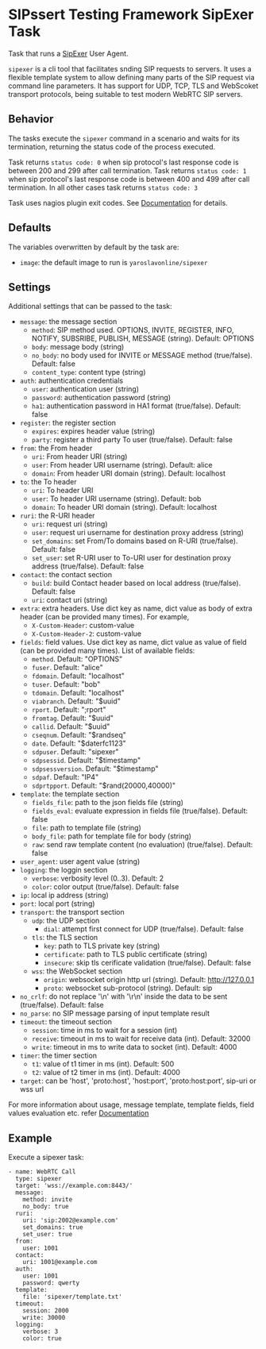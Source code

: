 # SIPssert Testing Framework SipExer Task

Task that runs a [SipExer](https://github.com/miconda/sipexer) User Agent.

`sipexer` is a cli tool that facilitates snding SIP requests to servers. It uses a flexible template system to allow defining many parts of the SIP request via command line parameters. It has support for UDP, TCP, TLS and WebScoket transport protocols, being suitable to test modern WebRTC SIP servers.

## Behavior

The tasks execute the `sipexer` command in a scenario and waits for its
termination, returning the status code of the process executed.

Task returns `status code: 0` when sip protocol's last response code is between 200 and 299 after call termination.
Task returns `status code: 1` when sip protocol's last response code is between 400 and 499 after call termination.
In all other cases task returns `status code: 3`

Task uses nagios plugin exit codes. See [Documentation](https://github.com/miconda/sipexer) for details.

## Defaults

The variables overwritten by default by the task are:

* `image`: the default image to run is `yaroslavonline/sipexer`

## Settings

Additional settings that can be passed to the task:

* `message`: the message section
  * `method`: SIP method used. OPTIONS, INVITE, REGISTER, INFO, NOTIFY, SUBSRIBE, PUBLISH, MESSAGE (string). Default: OPTIONS
  * `body`: message body (string) 
  * `no_body`: no body used for INVITE or MESSAGE method (true/false). Default: false
  * `content_type`: content type (string)
* `auth`: authentication credentials
  * `user`: authentication user (string)
  * `password`: authentication password (string)
  * `ha1`: authentication password in HA1 format (true/false). Default: false
* `register`: the register section
  * `expires`: expires header value (string)
  * `party`: register a third party To user (true/false). Default: false
* `from`: the From header
  * `uri`: From header URI (string)
  * `user`: From header URI username (string). Default: alice 
  * `domain`: From header URI domain (string). Default: localhost
* `to`: the To header
  * `uri`: To header URI
  * `user`: To header URI username (string). Default: bob
  * `domain`: To header URI domain (string). Default: localhost
* `ruri`: the R-URI header
  * `uri`: request uri (string)
  * `user`: request uri username for destination proxy address (string)
  * `set_domains`: set From/To domains based on R-URI (true/false). Default: false
  * `set_user`: set R-URI user to To-URI user for destination proxy address (true/false). Default: false
* `contact`: the contact section
  * `build`: build Contact header based on local address (true/false). Default: false
  * `uri`: contact uri (string)
* `extra`: extra headers. Use dict key as name, dict value as body of extra header (can be provided many times). For example,
  * `X-Custom-Header`: custom-value
  * `X-Custom-Header-2`: custom-value
* `fields`: field values. Use dict key as name, dict value as value of field (can be provided many times). List of available fields:
  * `method`. Default: "OPTIONS"
  * `fuser`. Default: "alice"
  * `fdomain`. Default: "localhost"
  * `tuser`. Default: "bob"
  * `tdomain`. Default: "localhost"
  * `viabranch`. Default: "$uuid"
  * `rport`. Default: ";rport"
  * `fromtag`. Default: "$uuid"
  * `callid`. Default: "$uuid"
  * `cseqnum`. Default: "$randseq"
  * `date`. Default: "$daterfc1123"
  * `sdpuser`. Default: "sipexer"
  * `sdpsessid`. Default: "$timestamp"
  * `sdpsessversion`. Default: "$timestamp"
  * `sdpaf`. Default: "IP4"
  * `sdprtpport`. Default: "$rand(20000,40000)"
* `template`: the template section
  * `fields_file`: path to the json fields file (string)
  * `fields_eval`: evaluate expression in fields file (true/false). Default: false
  * `file`: path to template file (string)
  * `body_file`: path for template file for body (string)
  * `raw`: send raw template content (no evaluation) (true/false). Default: false
* `user_agent`: user agent value (string)
* `logging`: the loggin section
  * `verbose`: verbosity level (0..3). Default: 2
  * `color`: color output (true/false). Default: false
* `ip`: local ip address (string)
* `port`: local port (string)
* `transport`: the transport section
  * `udp`: the UDP section
    * `dial`: attempt first connect for UDP (true/false). Default: false
  * `tls`: the TLS section
    * `key`: path to TLS private key (string)
    * `certificate`: path to TLS public certificate (string)
    * `insecure`: skip tls cerificate validation (true/false). Default: false
  * `wss`: the WebSocket section
    * `origin`: websocket origin http url (string). Default: http://127.0.0.1
    * `proto`: websocket sub-protocol (string). Default: sip
* `no_crlf`: do not replace '\n' with '\r\n' inside the data to be sent (true/false). Default: false
* `no_parse`: no SIP message parsing of input template result  
* `timeout`: the timeout section
  * `session`: time in ms to wait for a session (int)
  * `receive`: timeout in ms to wait for receive data (int). Default: 32000
  * `write`: timeout in ms to write data to socket (int). Default: 4000
* `timer`: the timer section
  * `t1`: value of t1 timer in ms (int). Default: 500
  * `t2`: value of t2 timer in ms (int). Default: 4000
* `target`: can be 'host', 'proto:host', 'host:port', 'proto:host:port', sip-uri or wss url

For more information about usage, message template, template fields, field values evaluation etc. refer [Documentation](https://github.com/miconda/sipexer)

## Example

Execute a sipexer task:

```
- name: WebRTC Call
  type: sipexer
  target: 'wss://example.com:8443/'
  message:
    method: invite
    no_body: true
  ruri:
    uri: 'sip:2002@example.com'
    set_domains: true
    set_user: true
  from:
    user: 1001
  contact:
    uri: 1001@example.com
  auth:
    user: 1001
    password: qwerty
  template:
    file: 'sipexer/template.txt'
  timeout:
    session: 2000
    write: 30000
  logging:
    verbose: 3
    color: true
```
